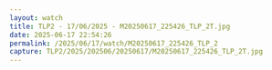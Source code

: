 ```yaml
---
layout: watch
title: TLP2 - 17/06/2025 - M20250617_225426_TLP_2T.jpg
date: 2025-06-17 22:54:26
permalink: /2025/06/17/watch/M20250617_225426_TLP_2
capture: TLP2/2025/202506/20250617/M20250617_225426_TLP_2T.jpg
---
```

